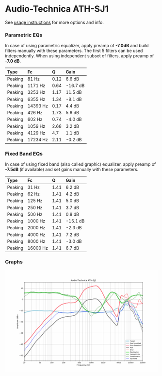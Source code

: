 # Audio-Technica ATH-SJ1
See [usage instructions](https://github.com/jaakkopasanen/AutoEq#usage) for more options and info.

### Parametric EQs
In case of using parametric equalizer, apply preamp of **-7.0dB** and build filters manually
with these parameters. The first 5 filters can be used independently.
When using independent subset of filters, apply preamp of **-7.0 dB**.

| Type    | Fc       |    Q | Gain     |
|:--------|:---------|:-----|:---------|
| Peaking | 81 Hz    | 0.12 | 6.6 dB   |
| Peaking | 1171 Hz  | 0.64 | -16.7 dB |
| Peaking | 3253 Hz  | 1.17 | 11.5 dB  |
| Peaking | 6355 Hz  | 1.34 | -8.1 dB  |
| Peaking | 14393 Hz | 0.17 | 4.4 dB   |
| Peaking | 426 Hz   | 1.73 | 5.6 dB   |
| Peaking | 602 Hz   | 0.74 | -4.0 dB  |
| Peaking | 1059 Hz  | 2.68 | 3.2 dB   |
| Peaking | 4129 Hz  | 4.7  | 1.1 dB   |
| Peaking | 17234 Hz | 2.11 | -0.2 dB  |

### Fixed Band EQs
In case of using fixed band (also called graphic) equalizer, apply preamp of **-7.5dB**
(if available) and set gains manually with these parameters.

| Type    | Fc       |    Q | Gain     |
|:--------|:---------|:-----|:---------|
| Peaking | 31 Hz    | 1.41 | 6.2 dB   |
| Peaking | 62 Hz    | 1.41 | 4.2 dB   |
| Peaking | 125 Hz   | 1.41 | 5.0 dB   |
| Peaking | 250 Hz   | 1.41 | 3.7 dB   |
| Peaking | 500 Hz   | 1.41 | 0.8 dB   |
| Peaking | 1000 Hz  | 1.41 | -15.1 dB |
| Peaking | 2000 Hz  | 1.41 | -2.3 dB  |
| Peaking | 4000 Hz  | 1.41 | 7.2 dB   |
| Peaking | 8000 Hz  | 1.41 | -3.0 dB  |
| Peaking | 16000 Hz | 1.41 | 6.7 dB   |

### Graphs
![](./Audio-Technica%20ATH-SJ1.png)